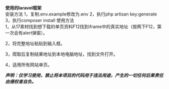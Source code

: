 **使用的laravel框架**   
安装方法
1，复制.env.example修改为.env
2，执行php artisan key:generate
3，执行composer install
使用方法  
1，从17素材找到想下载的单页资料F12找到iframe中的真实地址（按两下F12，第一次会有alert弹窗）。

2，将完整地址粘贴到输入框。

3，爬取后复制结果地址到本地电脑地址，找到文件打开。

4，适用所有网站单页。

***声明：仅学习使用，禁止将本项目的代码用于违法用途，产生的一切任何后果责任由侵权者自负。***
